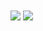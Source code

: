 <img align="center" src="https://github-readme-stats.vercel.app/api/top-langs/?username=daedalus1215&langs_count=10" />
<img align="center" src="https://github-readme-stats.vercel.app/api?username=daedalus1215&show_icons=true" />



<!--
**daedalus1215/daedalus1215** is a ✨ _special_ ✨ repository because its `README.md` (this file) appears on your GitHub profile.

Here are some ideas to get you started:

- 🔭 I’m currently working on ...
- 🌱 I’m currently learning ...
- 👯 I’m looking to collaborate on ...
- 🤔 I’m looking for help with ...
- 💬 Ask me about ...
- 📫 How to reach me: ...
- 😄 Pronouns: ...
- ⚡ Fun fact: ...
-->
